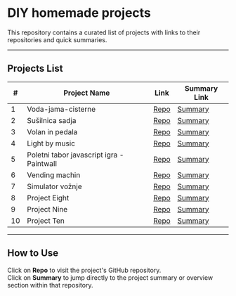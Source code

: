# DIY homemade projects

This repository contains a curated list of projects with links to their repositories and quick summaries.

---

## Projects List

| #  | Project Name           | Link                          | Summary Link               |
|----|-----------------------|------------------------------------------|----------------------------|
| 1  | Voda-jama-cisterne      | [Repo](https://github.com/username/project-one) | [Summary](https://github.com/username/project-one#summary) |
| 2  | Sušilnica sadja         | [Repo](https://github.com/Matejos511/Domaci-Arduino-projekti/tree/main/Su_ilnica_14.5_delovna_verzija) | [Summary](https://github.com/username/project-two#summary) |
| 3  | Volan in pedala         | [Repo](https://github.com/username/project-three) | [Summary](https://github.com/username/project-three#summary) |
| 4  | Light by music            | [Repo](https://github.com/Matejos511/Domaci-Arduino-projekti/tree/main/BrainSmash_AcousticControlForRGBLEDStrips_6_2019) | [Summary](https://github.com/username/project-four#summary) |
| 5  | Poletni tabor javascript igra - Paintwall            | [Repo](https://github.com/username/project-five) | [Summary]([https://github.com/username/project-five#summary](https://github.com/Matejos511/Domaci-Arduino-projekti/tree/main/Ka%C4%8Dice)) |
| 6  | Vending machin             | [Repo](https://github.com/Matejos511/Domaci-Arduino-projekti/tree/main/vending_-_machinnn) | [Summary](https://github.com/Matejos511/Domaci-Arduino-projekti/tree/main/Gaming-sim-koda) |
| 7  | Simulator vožnje           | [Repo](https://github.com/Matejos511/Domaci-Arduino-projekti/tree/main/Gaming-sim-koda) | [Summary](https://github.com/username/project-seven#summary) |
| 8  | Project Eight           | [Repo](https://github.com/username/project-eight) | [Summary](https://github.com/username/project-eight#summary) |
| 9  | Project Nine            | [Repo](https://github.com/username/project-nine) | [Summary](https://github.com/username/project-nine#summary) |
| 10 | Project Ten             | [Repo](https://github.com/username/project-ten) | [Summary](https://github.com/username/project-ten#summary) |

---

## How to Use

Click on **Repo** to visit the project's GitHub repository.  
Click on **Summary** to jump directly to the project summary or overview section within that repository.
